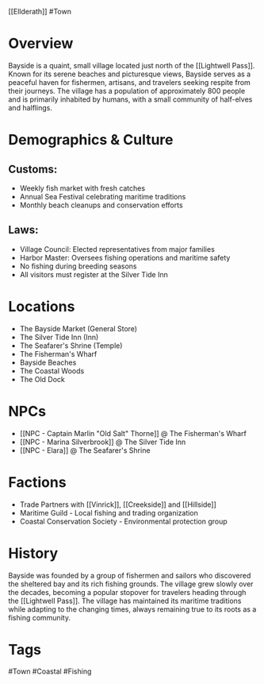 [[Ellderath]] #Town

# Overview

Bayside is a quaint, small village located just north of the [[Lightwell Pass]]. Known for its serene beaches and picturesque views, Bayside serves as a peaceful haven for fishermen, artisans, and travelers seeking respite from their journeys. The village has a population of approximately 800 people and is primarily inhabited by humans, with a small community of half-elves and halflings.

# Demographics & Culture

## Customs:

- Weekly fish market with fresh catches
- Annual Sea Festival celebrating maritime traditions
- Monthly beach cleanups and conservation efforts

## Laws:

- Village Council: Elected representatives from major families
- Harbor Master: Oversees fishing operations and maritime safety
- No fishing during breeding seasons
- All visitors must register at the Silver Tide Inn

# Locations

- The Bayside Market (General Store)
- The Silver Tide Inn (Inn)
- The Seafarer's Shrine (Temple)
- The Fisherman's Wharf
- Bayside Beaches
- The Coastal Woods
- The Old Dock

# NPCs

- [[NPC - Captain Marlin "Old Salt" Thorne]] @ The Fisherman's Wharf
- [[NPC - Marina Silverbrook]] @ The Silver Tide Inn
- [[NPC - Elara]] @ The Seafarer's Shrine

# Factions

- Trade Partners with [[Vinrick]], [[Creekside]] and [[Hillside]]
- Maritime Guild - Local fishing and trading organization
- Coastal Conservation Society - Environmental protection group

# History

Bayside was founded by a group of fishermen and sailors who discovered the sheltered bay and its rich fishing grounds. The village grew slowly over the decades, becoming a popular stopover for travelers heading through the [[Lightwell Pass]]. The village has maintained its maritime traditions while adapting to the changing times, always remaining true to its roots as a fishing community.

# Tags

#Town #Coastal #Fishing
